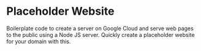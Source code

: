 # Placeholder Website

Boilerplate code to create a server on Google Cloud and serve web pages to the public using a Node JS server. Quickly create a placeholder website for your domain with this.
